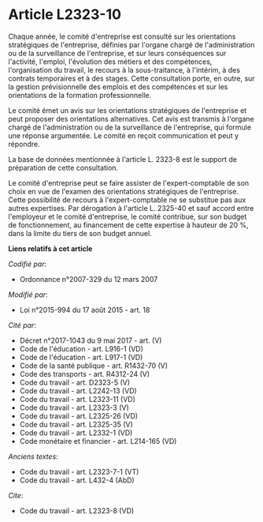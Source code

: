 # Article L2323-10

Chaque année, le comité d'entreprise est consulté sur les orientations stratégiques de l'entreprise, définies par l'organe
chargé de l'administration ou de la surveillance de l'entreprise, et sur leurs conséquences sur l'activité, l'emploi,
l'évolution des métiers et des compétences, l'organisation du travail, le recours à la sous-traitance, à l'intérim, à des
contrats temporaires et à des stages. Cette consultation porte, en outre, sur la gestion prévisionnelle des emplois et des
compétences et sur les orientations de la formation professionnelle. 

Le comité émet un avis sur les orientations stratégiques de l'entreprise et peut proposer des orientations alternatives. Cet
avis est transmis à l'organe chargé de l'administration ou de la surveillance de l'entreprise, qui formule une réponse
argumentée. Le comité en reçoit communication et peut y répondre. 

La base de données mentionnée à l'article L. 2323-8 est le support de préparation de cette consultation. 

Le comité d'entreprise peut se faire assister de l'expert-comptable de son choix en vue de l'examen des orientations
stratégiques de l'entreprise. Cette possibilité de recours à l'expert-comptable ne se substitue pas aux autres expertises.
Par dérogation à l'article L. 2325-40 et sauf accord entre l'employeur et le comité d'entreprise, le comité contribue, sur
son budget de fonctionnement, au financement de cette expertise à hauteur de 20 %, dans la limite du tiers de son budget
annuel.

**Liens relatifs à cet article**

_Codifié par_:

  - Ordonnance n°2007-329 du 12 mars 2007

_Modifié par_:

  - Loi n°2015-994 du 17 août 2015 - art. 18

_Cité par_:

  - Décret n°2017-1043 du 9 mai 2017 - art. (V)
  - Code de l'éducation - art. L916-1 (VD)
  - Code de l'éducation - art. L917-1 (VD)
  - Code de la santé publique - art. R1432-70 (V)
  - Code des transports - art. R4312-24 (V)
  - Code du travail - art. D2323-5 (V)
  - Code du travail - art. L2242-13 (VD)
  - Code du travail - art. L2323-11 (VD)
  - Code du travail - art. L2323-3 (V)
  - Code du travail - art. L2325-26 (VD)
  - Code du travail - art. L2325-35 (V)
  - Code du travail - art. L2332-1 (VD)
  - Code monétaire et financier - art. L214-165 (VD)

_Anciens textes_:

  - Code du travail - art. L2323-7-1 (VT)
  - Code du travail - art. L432-4 (AbD)

_Cite_:

  - Code du travail - art. L2323-8 (VD)
